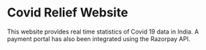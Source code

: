 # Covid Relief Website

This website provides real time statistics of Covid 19 data in India.
A payment portal has also been integrated using the Razorpay API.
